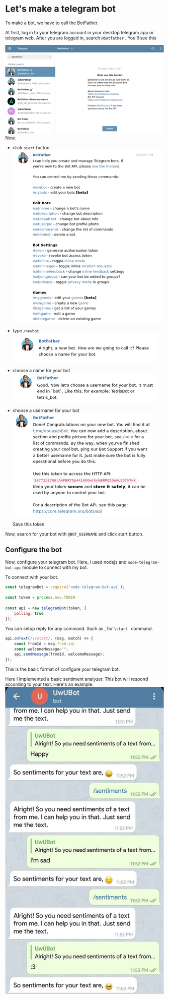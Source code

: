 # Let's make a telegram bot 

To make a bot, we have to call the BotFather. 

At first, log in to your telegram account in your desktop telegram app or telegram web. After you are logged in, search `@botfather` . You'll see this

![botfather](assets/botfather.png)
Now, 
- click `start` button.
![](assets/botfather-home.png)
- type `/newbot`    
![](assets/botfather-name.png)
- choose a name for your bot    
![](assets/botfather-username.png)
- choose a username for your bot    
![](assets/botfather-token.png)

    Save this token. 
 
Now, search for your bot with  `@BOT_USERNAME` and click start button.

## Configure the bot

Now, configure your telegram bot. Here, i used nodejs and `node-telegram-bot-api` module to connect with my bot.

To connect with your bot.

``` javascript
const telegramBot = require('node-telegram-bot-api');

const token = process.env.TOKEN

const api = new telegramBot(token, {
    polling: true
});
```

You can setup reply for any command. Such as , for `\start ` command.
```javascript
api.onText(/\/start/, (msg, match) => {
    const fromId = msg.from.id;
    const welcomeMessage="";
    api.sendMessage(fromId, welcomeMessage);
});
```
This is the basic format of configure your telegram bot. 

Here I implemented a basic sentiment analyzer. This bot will respond according to your text.
Here's an example.
![UwU](assets/uwu.jpg)